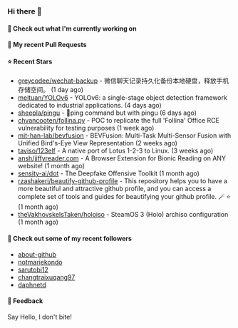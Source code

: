 ### Hi there 👋

#### 👷 Check out what I'm currently working on

#### 🔨 My recent Pull Requests


#### ⭐ Recent Stars

- [greycodee/wechat-backup](https://github.com/greycodee/wechat-backup) - 微信聊天记录持久化备份本地硬盘，释放手机存储空间。 (1 day ago)
- [meituan/YOLOv6](https://github.com/meituan/YOLOv6) - YOLOv6: a single-stage object detection framework dedicated to industrial applications. (4 days ago)
- [sheepla/pingu](https://github.com/sheepla/pingu) - 🐧ping command but with pingu (6 days ago)
- [chvancooten/follina.py](https://github.com/chvancooten/follina.py) - POC to replicate the full &#39;Follina&#39; Office RCE vulnerability for testing purposes (1 week ago)
- [mit-han-lab/bevfusion](https://github.com/mit-han-lab/bevfusion) - BEVFusion: Multi-Task Multi-Sensor Fusion with Unified Bird&#39;s-Eye View Representation (2 weeks ago)
- [taviso/123elf](https://github.com/taviso/123elf) - A native port of Lotus 1-2-3 to Linux. (3 weeks ago)
- [ansh/jiffyreader.com](https://github.com/ansh/jiffyreader.com) - A Browser Extension for Bionic Reading on ANY website! (1 month ago)
- [sensity-ai/dot](https://github.com/sensity-ai/dot) - The Deepfake Offensive Toolkit (1 month ago)
- [rzashakeri/beautify-github-profile](https://github.com/rzashakeri/beautify-github-profile) - This repository helps you to have a more beautiful and attractive github profile, and you can access a complete set of tools and guides for beautifying your github profile. 🪄 ⭐ (1 month ago)
- [theVakhovskeIsTaken/holoiso](https://github.com/theVakhovskeIsTaken/holoiso) - SteamOS 3 (Holo) archiso configuration (1 month ago)

#### 👯 Check out some of my recent followers

- [about-github](https://github.com/about-github)
- [notmariekondo](https://github.com/notmariekondo)
- [sarutobi12](https://github.com/sarutobi12)
- [changtraixuqang97](https://github.com/changtraixuqang97)
- [daphnetd](https://github.com/daphnetd)

#### 💬 Feedback

Say Hello, I don't bite!